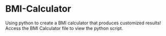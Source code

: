 # BMI-Calculator

Using python to create a BMI calculator that produces customized results! Access the BMI Calculator file to view the python script.
